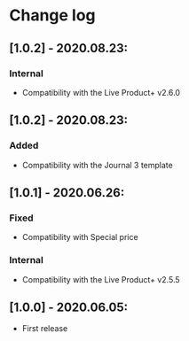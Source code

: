 # Change log

## [1.0.2] - 2020.08.23:
### Internal
- Compatibility with the Live Product+ v2.6.0

## [1.0.2] - 2020.08.23:
### Added
- Compatibility with the Journal 3 template

## [1.0.1] - 2020.06.26:
### Fixed
- Compatibility with Special price
### Internal
- Compatibility with the Live Product+ v2.5.5

## [1.0.0] - 2020.06.05:
- First release
